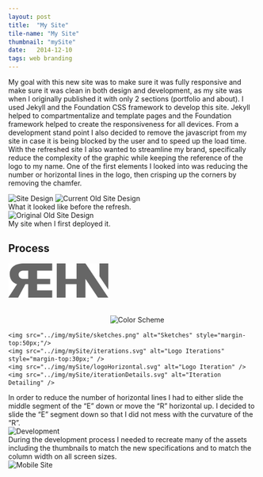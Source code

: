 ```yaml
---
layout: post
title:  "My Site"
tile-name: "My Site"
thumbnail: "mySite"
date:   2014-12-10
tags: web branding
---
```


My goal with this new site was to make sure it was fully responsive and make sure it was clean in both design and development, as my site was when I originally published it with only 2 sections (portfolio and about). I used Jekyll and the Foundation CSS framework to develop this site. Jekyll helped to compartmentalize and template pages and the Foundation framework helped to create the responsiveness for all devices. From a development stand point I also decided to remove the javascript from my site in case it is being blocked by the user and to speed up the load time. With the refreshed site I also wanted to streamline my brand, specifically reduce the complexity of the graphic while keeping the reference of the logo to my name. One of the first elements I looked into was reducing the number or horizontal lines in the logo, then crisping up the corners by removing the chamfer.
<div class="image-container">
    <img src="../img/mySite/newSite.png" alt="Site Design" />
    <img src="../img/mySite/currentOldSite.png" alt="Current Old Site Design" />
</div>
What it looked like before the refresh.
<div class="image-container">
    <img src="../img/mySite/originalOldSite.png" alt="Original Old Site Design" />
</div>
My site when I first deployed it.

## Process

<div class="image-container">
    <img src="../img/mySite/siteLogo.svg" alt="Rehan Logo" class="image-center" style="width:40%; margin-bottom:50px;" />
    <img src="../img/mySite/siteColor.png" alt="Color Scheme" />

    <img src="../img/mySite/sketches.png" alt="Sketches" style="margin-top:50px;"/>
    <img src="../img/mySite/iterations.svg" alt="Logo Iterations" style="margin-top:30px;" />
    <img src="../img/mySite/logoHorizontal.svg" alt="Logo Iteration" />
    <img src="../img/mySite/iterationDetails.svg" alt="Iteration Detailing" />
</div>
In order to reduce the number of horizontal lines I had to either slide the middle segment of the “E” down or move the “R” horizontal up. I decided to slide the “E” segment down so that I did not mess with the curvature of the “R”.
<div class="image-container">
    <img src="../img/mySite/newThumbnails.png" alt="Development" />
</div>
During the development process I needed to recreate many of the assets including the thumbnails to match the new specifications and to match the column width on all screen sizes.
<div class="image-container">
    <img src="../img/mySite/mobile.png" alt="Mobile Site" style="width:60%;" class="image-center"/>
</div>
